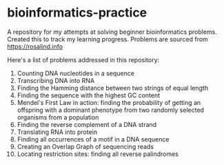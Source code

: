 # bioinformatics-practice
A repository for my attempts at solving beginner bioinformatics problems. Created this to track my learning progress. 
Problems are sourced from https://rosalind.info

Here's a list of problems addressed in this repository:
1. Counting DNA nucleotides in a sequence
2. Transcribing DNA into RNA
3. Finding the Hamming distance between two strings of equal length
4. Finding the sequence with the highest GC content
5. Mendel's First Law in action: finding the probability of getting an offspring with a dominant phenotype from two randomly selected organisms from a population
6. Finding the reverse complement of a DNA strand
7. Translating RNA into protein
8. Finding all occurrences of a motif in a DNA sequence
9. Creating an Overlap Graph of sequencing reads 
10. Locating restriction sites: finding all reverse palindromes
